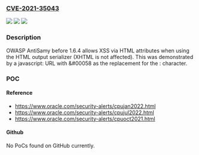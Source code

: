 ### [CVE-2021-35043](https://cve.mitre.org/cgi-bin/cvename.cgi?name=CVE-2021-35043)
![](https://img.shields.io/static/v1?label=Product&message=n%2Fa&color=blue)
![](https://img.shields.io/static/v1?label=Version&message=n%2Fa&color=blue)
![](https://img.shields.io/static/v1?label=Vulnerability&message=n%2Fa&color=brighgreen)

### Description

OWASP AntiSamy before 1.6.4 allows XSS via HTML attributes when using the HTML output serializer (XHTML is not affected). This was demonstrated by a javascript: URL with &#00058 as the replacement for the : character.

### POC

#### Reference
- https://www.oracle.com/security-alerts/cpujan2022.html
- https://www.oracle.com/security-alerts/cpujul2022.html
- https://www.oracle.com/security-alerts/cpuoct2021.html

#### Github
No PoCs found on GitHub currently.


